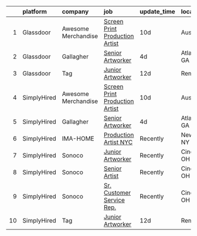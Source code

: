 

|    | platform    | company             | job                                                                                                                                                                                                                                                                                                  | update_time   | location       |
|---:|:------------|:--------------------|:-----------------------------------------------------------------------------------------------------------------------------------------------------------------------------------------------------------------------------------------------------------------------------------------------------|:--------------|:---------------|
|  1 | Glassdoor   | Awesome Merchandise | [Screen Print Production Artist](https://www.glassdoor.com/partner/jobListing.htm?pos=103&ao=1136043&s=58&guid=0000018161007cf48c5c16134499b093&src=GD_JOB_AD&t=SR&vt=w&ea=1&cs=1_584a428e&cb=1655189831207&jobListingId=1007916776811&jrtk=3-0-1g5gg0ve2mbgq801-1g5gg0venii11801-870e9f67631d9943-) | 10d           | Austin, TX     |
|  2 | Glassdoor   | Gallagher           | [Senior Artworker](https://www.glassdoor.com/partner/jobListing.htm?pos=102&ao=1136043&s=58&guid=0000018161007cf48c5c16134499b093&src=GD_JOB_AD&t=SR&vt=w&cs=1_7330efaf&cb=1655189831207&jobListingId=1007929732818&jrtk=3-0-1g5gg0ve2mbgq801-1g5gg0venii11801-ae79761308bdde7a-)                    | 4d            | Atlanta, GA    |
|  3 | Glassdoor   | Tag                 | [Junior Artworker](https://www.glassdoor.com/partner/jobListing.htm?pos=101&ao=1136043&s=58&guid=0000018161007cf48c5c16134499b093&src=GD_JOB_AD&t=SR&vt=w&cs=1_1d7d797f&cb=1655189831207&jobListingId=1007909874498&jrtk=3-0-1g5gg0ve2mbgq801-1g5gg0venii11801-cc1431d9cf9a1069-)                    | 12d           | Remote         |
|  4 | SimplyHired | Awesome Merchandise | [Screen Print Production Artist](https://www.simplyhired.com/job/YCLRt-uBS3oIkpMihmaMJeDENV-_sLOJkEQyrkmgASx2E7nKsKQomA?q=artworker)                                                                                                                                                                 | 10d           | Austin, TX     |
|  5 | SimplyHired | Gallagher           | [Senior Artworker](https://www.simplyhired.com/job/sPm_gcUqPi7qKqyRryVzD-E7HGWhP8baD9qZoKP9-ONrfUqV4_DQ9A?q=artworker)                                                                                                                                                                               | 4d            | Atlanta, GA    |
|  6 | SimplyHired | IMA-HOME            | [Production Artist NYC](https://www.simplyhired.com/job/WAk3UyIRIcaqwbDbXur06TsDmW7y7WmT2KCRpKrBPBRW_ve-Q8yocA?q=artworker)                                                                                                                                                                          | Recently      | New York, NY   |
|  7 | SimplyHired | Sonoco              | [Junior Artworker](https://www.simplyhired.com/job/bJFkITfBQh7d5E85DISdms_VPKCZBa8KkngVE0lUa-qKKaXWvdNngQ?q=artworker)                                                                                                                                                                               | Recently      | Cincinnati, OH |
|  8 | SimplyHired | Sonoco              | [Senior Artist](https://www.simplyhired.com/job/gyQf-wXViE5DTjh6jQYwtf4n8pryWEZj3FCgwRPHI5i7PJlc-DU_Og?q=artworker)                                                                                                                                                                                  | Recently      | Cincinnati, OH |
|  9 | SimplyHired | Sonoco              | [Sr. Customer Service Rep.](https://www.simplyhired.com/job/ouY-ZrgvSO0XqkNNulmx-VLoWOAnzeena1HU4n3l7HnDOmhM8hwZLA?q=artworker)                                                                                                                                                                      | Recently      | Cincinnati, OH |
| 10 | SimplyHired | Tag                 | [Junior Artworker](https://www.simplyhired.com/job/hlo-U83LVO0wc3WpfZ6i19hswf8VgkIu-UIbYVpoDKJeJejVZ7npVA?q=artworker)                                                                                                                                                                               | 12d           | Remote         |